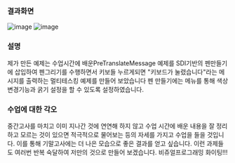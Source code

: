 ### 결과화면
![image](https://github.com/qkrgudals1030/mutitasking/assets/50895124/28eb47e7-db25-4039-a95a-add513ca7c34)
![image](https://github.com/qkrgudals1030/mutitasking/assets/50895124/81e8a24f-d1a3-4c13-a4c4-48cb4caab50b)


### 설명
제가 만든 예제는 수업시간에 배운PreTranslateMessage 예제를 SDI기반의 펜만들기에 삽입하여 펜그리기를 수행하면서 키보들 누르게되면 "키보드가 눌렸습니다"라는 메시지를 출력하는 멀티테스킹 예제를 만들어 보았습니다 펜 만들기에는 메뉴를 통해 색상 변경기능과 굵기 설정을 할 수 있도록 설정하였습니다. 

### 수업에 대한 각오
중간고사를 마치고 이미 지나간 것에 연연해 하지 않고 수업 시간에 배운 내용을 잘 정리하고 모르는 것이 있으면 적극적으로 물어보는 등의 자세를 가지고 수업을 들을 것입니다. 이를 통해 기말고사에는 더 나은 모습으로 좋은 결과를 얻고 싶습니다. 이런 과제들도 여러번 반복 숙달하여 저만의 것으로 만들어 보겠습니다. 비쥬얼프로그래밍 화이팅!!!

